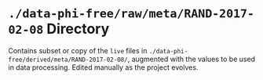 `./data-phi-free/raw/meta/RAND-2017-02-08` Directory
=========

Contains subset or copy of the `live` files in `./data-phi-free/derived/meta/RAND-2017-02-08/`, augmented with the values to be used in data processing. Edited manually as the project evolves. 